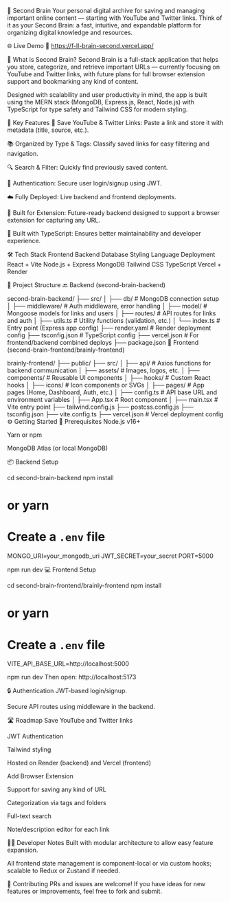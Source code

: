 🧠 Second Brain
Your personal digital archive for saving and managing important online content — starting with YouTube and Twitter links. Think of it as your Second Brain: a fast, intuitive, and expandable platform for organizing digital knowledge and resources.

🌐 Live Demo
🔗 https://f-ll-brain-second.vercel.app/ 

🚀 What is Second Brain?
Second Brain is a full-stack application that helps you store, categorize, and retrieve important URLs — currently focusing on YouTube and Twitter links, with future plans for full browser extension support and bookmarking any kind of content.

Designed with scalability and user productivity in mind, the app is built using the MERN stack (MongoDB, Express.js, React, Node.js) with TypeScript for type safety and Tailwind CSS for modern styling.

🔑 Key Features
🔗 Save YouTube & Twitter Links: Paste a link and store it with metadata (title, source, etc.).

📚 Organized by Type & Tags: Classify saved links for easy filtering and navigation.

🔍 Search & Filter: Quickly find previously saved content.

👤 Authentication: Secure user login/signup using JWT.

☁️ Fully Deployed: Live backend and frontend deployments.

🔧 Built for Extension: Future-ready backend designed to support a browser extension for capturing any URL.

🎯 Built with TypeScript: Ensures better maintainability and developer experience.

🛠️ Tech Stack
Frontend	Backend	Database	Styling	Language	Deployment
React + Vite	Node.js + Express	MongoDB	Tailwind CSS	TypeScript	Vercel + Render

📁 Project Structure
🔙 Backend (second-brain-backend)

second-brain-backend/
├── src/
│   ├── db/               # MongoDB connection setup
│   ├── middleware/       # Auth middleware, error handling
│   ├── model/            # Mongoose models for links and users
│   ├── routes/           # API routes for links and auth
│   ├── utils.ts          # Utility functions (validation, etc.)
│   └── index.ts          # Entry point (Express app config)
├── render.yaml           # Render deployment config
├── tsconfig.json         # TypeScript config
├── vercel.json           # For frontend/backend combined deploys
├── package.json
🧠 Frontend (second-brain-frontend/brainly-frontend)

brainly-frontend/
├── public/
├── src/
│   ├── api/              # Axios functions for backend communication
│   ├── assets/           # Images, logos, etc.
│   ├── components/       # Reusable UI components
│   ├── hooks/            # Custom React hooks
│   ├── icons/            # Icon components or SVGs
│   ├── pages/            # App pages (Home, Dashboard, Auth, etc.)
│   ├── config.ts         # API base URL and environment variables
│   ├── App.tsx           # Root component
│   ├── main.tsx          # Vite entry point
├── tailwind.config.js
├── postcss.config.js
├── tsconfig.json
├── vite.config.ts
├── vercel.json           # Vercel deployment config
⚙️ Getting Started
🧩 Prerequisites
Node.js v16+

Yarn or npm

MongoDB Atlas (or local MongoDB)

📦 Backend Setup

cd second-brain-backend
npm install
# or yarn

# Create a `.env` file
MONGO_URI=your_mongodb_uri
JWT_SECRET=your_secret
PORT=5000

npm run dev
💻 Frontend Setup

cd second-brain-frontend/brainly-frontend
npm install
# or yarn

# Create a `.env` file
VITE_API_BASE_URL=http://localhost:5000

npm run dev
Then open: http://localhost:5173

🔒 Authentication
JWT-based login/signup.

Secure API routes using middleware in the backend.

🛣️ Roadmap
 Save YouTube and Twitter links

 JWT Authentication

 Tailwind styling

 Hosted on Render (backend) and Vercel (frontend)

 Add Browser Extension

 Support for saving any kind of URL

 Categorization via tags and folders

 Full-text search

 Note/description editor for each link

🧑‍💻 Developer Notes
Built with modular architecture to allow easy feature expansion.

All frontend state management is component-local or via custom hooks; scalable to Redux or Zustand if needed.



🤝 Contributing
PRs and issues are welcome! If you have ideas for new features or improvements, feel free to fork and submit.

